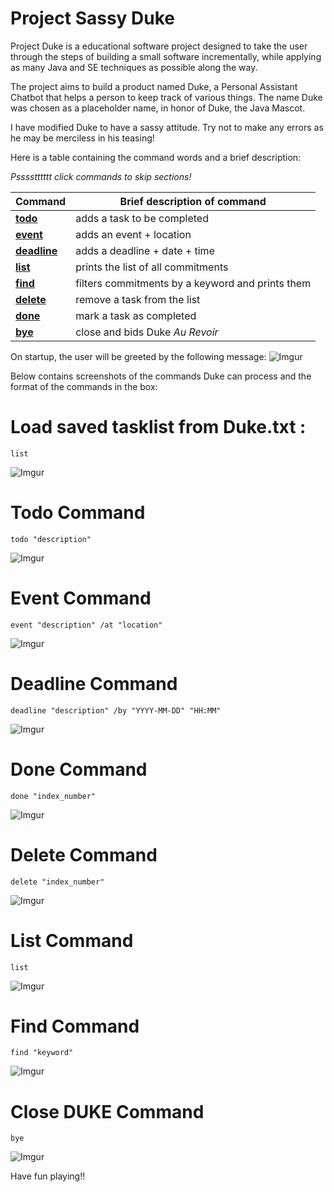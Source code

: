 # Project Sassy Duke

Project Duke is a educational software project designed to take the user through the steps of building a small software incrementally, while applying as many Java and SE techniques as possible along the way.

The project aims to build a product named Duke, a Personal Assistant Chatbot that helps a person to keep track of various things. The name Duke was chosen as a placeholder name, in honor of Duke, the Java Mascot.

I have modified Duke to have a sassy attitude. Try not to make any errors as he may be merciless in his teasing!

Here is a table containing the command words and a brief description:

*Psssstttttt click commands to skip sections!*

Command | Brief description of command
------------ | -------------
[**todo**](#todo-command) | adds a task to be completed
[**event**](#event-command) | adds an event + location 
[**deadline**](#deadline-command) | adds a deadline + date + time
[**list**](#list-command) | prints the list of all commitments
[**find**](#find-command) | filters commitments by a keyword and prints them
[**delete**](#delete-command) | remove a task from the list
[**done**](#done-command) | mark a task as completed
[**bye**](#close-duke-command) | close and bids Duke *Au Revoir*

On startup, the user will be greeted by the following message:
![Imgur](https://i.imgur.com/tW87ITA.jpg)

Below contains screenshots of the commands Duke can process and the format of the commands in the box:

# Load saved tasklist from Duke.txt :
   ```
  list
   ```
![Imgur](https://i.imgur.com/vdB5yXK.jpg)

# Todo Command

   ```
  todo "description"
   ```
![Imgur](https://i.imgur.com/3NFVn3U.jpg)

# Event Command

   ```
  event "description" /at "location"
   ```
![Imgur](https://i.imgur.com/fcUClHK.jpg)

# Deadline Command

   ```
  deadline "description" /by "YYYY-MM-DD" "HH:MM"
   ```
![Imgur](https://i.imgur.com/xL42jdE.jpg)

# Done Command

   ```
  done "index_number"
   ```
![Imgur](https://i.imgur.com/Hs0F7Ej.jpg)

# Delete Command

   ```
 delete "index_number"
   ```
![Imgur](https://i.imgur.com/1tfECL4.jpg)

# List Command

   ```
  list
   ```

![Imgur](https://i.imgur.com/BOq0AwX.jpg)

# Find Command

   ```
  find "keyword"
   ```
![Imgur](https://i.imgur.com/XcLGGCH.jpg)

# Close DUKE Command

   ```
 bye
   ```
![Imgur](https://i.imgur.com/MJVdEue.jpg)

Have fun playing!!
